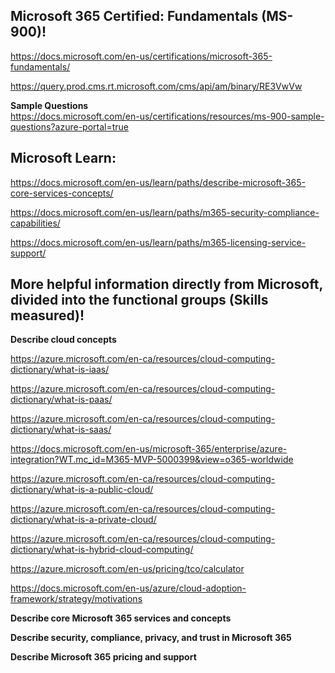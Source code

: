 Microsoft 365 Certified: Fundamentals (MS-900)!
-----------------

https://docs.microsoft.com/en-us/certifications/microsoft-365-fundamentals/

https://query.prod.cms.rt.microsoft.com/cms/api/am/binary/RE3VwVw

**Sample Questions**  
https://docs.microsoft.com/en-us/certifications/resources/ms-900-sample-questions?azure-portal=true

Microsoft Learn:
----------------

https://docs.microsoft.com/en-us/learn/paths/describe-microsoft-365-core-services-concepts/

https://docs.microsoft.com/en-us/learn/paths/m365-security-compliance-capabilities/

https://docs.microsoft.com/en-us/learn/paths/m365-licensing-service-support/

More helpful information directly from Microsoft, divided into the functional groups (Skills measured)!
-------------------

**Describe cloud concepts**

https://azure.microsoft.com/en-ca/resources/cloud-computing-dictionary/what-is-iaas/

https://azure.microsoft.com/en-ca/resources/cloud-computing-dictionary/what-is-paas/

https://azure.microsoft.com/en-ca/resources/cloud-computing-dictionary/what-is-saas/

https://docs.microsoft.com/en-us/microsoft-365/enterprise/azure-integration?WT.mc_id=M365-MVP-5000399&view=o365-worldwide

https://azure.microsoft.com/en-ca/resources/cloud-computing-dictionary/what-is-a-public-cloud/

https://azure.microsoft.com/en-ca/resources/cloud-computing-dictionary/what-is-a-private-cloud/

https://azure.microsoft.com/en-ca/resources/cloud-computing-dictionary/what-is-hybrid-cloud-computing/

https://azure.microsoft.com/en-us/pricing/tco/calculator

https://docs.microsoft.com/en-us/azure/cloud-adoption-framework/strategy/motivations

**Describe core Microsoft 365 services and concepts**

**Describe security, compliance, privacy, and trust in Microsoft 365**

**Describe Microsoft 365 pricing and support**
